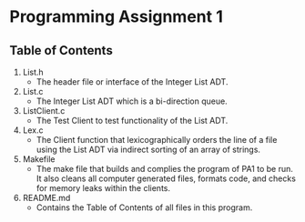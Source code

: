 <!-------------------------------------------------------------------------------
Brian Nguyen, bnguy118
2022 Winter CSE101 PA1
README.md
The Table of Contents of all files in this program
--------------------------------------------------------------------------------->
# Programming Assignment 1

## Table of Contents
1. List.h
    * The header file or interface of the Integer List ADT.
2. List.c
    * The Integer List ADT which is a bi-direction queue.
3. ListClient.c
    * The Test Client to test functionality of the List ADT.
4. Lex.c
    * The Client function that lexicographically orders the line of a file using the List ADT via indirect sorting of an array of strings.
5. Makefile
    * The make file that builds and complies the program of PA1 to be run. It also cleans all computer generated files, formats code, and checks for memory leaks within the clients.
6. README.md
    * Contains the Table of Contents of all files in this program.
